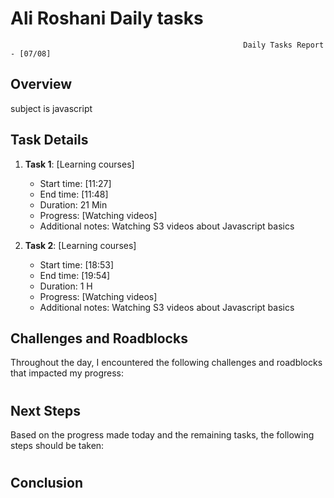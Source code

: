 # Ali Roshani Daily tasks
                                                        Daily Tasks Report - [07/08]

## Overview

subject is javascript

## Task Details

1. **Task 1**: [Learning courses]
   - Start time: [11:27]
   - End time: [11:48]
   - Duration:  21 Min
   - Progress: [Watching videos]
   - Additional notes: Watching S3 videos about Javascript basics

2. **Task 2**: [Learning courses]
   - Start time: [18:53]
   - End time: [19:54]
   - Duration:  1 H
   - Progress: [Watching videos]
   - Additional notes: Watching S3 videos about Javascript basics

## Challenges and Roadblocks

Throughout the day, I encountered the following challenges and roadblocks that impacted my progress:
#

## Next Steps

Based on the progress made today and the remaining tasks, the following steps should be taken:

#


## Conclusion
#
